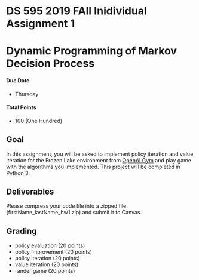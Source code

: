 
# DS 595 2019 FAll Inidividual Assignment 1
# Dynamic Programming of Markov Decision Process

#### Due Date
* Thursday 

#### Total Points
* 100 (One Hundred)

## Goal

In this assignment, you will be asked to implement policy iteration and value iteration for the Frozen Lake environment from [OpenAI Gym](https://gym.openai.com/envs/#toy_text) and play game with the algorithms you implemented. This project will be completed in Python 3. 

## Deliverables

Please compress your code file into a zipped file (firstName_lastName_hw1.zip) and submit it to Canvas.

## Grading

* policy evaluation (20 points)
* policy improvement (20 points)
* policy iteration (20 points)
* value iteration (20 points)
* rander game (20 points)


```python

```
